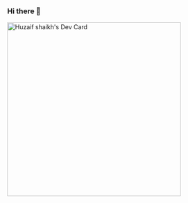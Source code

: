 ### Hi there 👋
<a href="https://app.daily.dev/huzaifshaikh"><img src="https://api.daily.dev/devcards/5237361a65144f788955ed98c1325ff3.png?r=r8n" width="400" alt="Huzaif shaikh's Dev Card"/></a>
<!--
**huzaifsk/huzaifsk** is a ✨ _special_ ✨ repository because its `README.md` (this file) appears on your GitHub profile.

Here are some ideas to get you started:

- 🔭 I’m currently working on ...
- 🌱 I’m currently learning ...
- 👯 I’m looking to collaborate on ...
- 🤔 I’m looking for help with ...
- 💬 Ask me about ...
- 📫 How to reach me: ...
- 😄 Pronouns: ...
- ⚡ Fun fact: ...
-->
